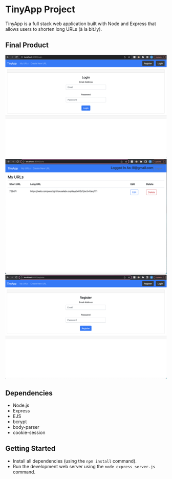 # TinyApp Project

TinyApp is a full stack web application built with Node and Express that allows users to shorten long URLs (à la bit.ly).

## Final Product

!["screenshot of login page"](https://github.com/Anaaag/tinyapp/blob/main/docs/login-page.png?raw=true)
!["screenshot of urls page"](https://github.com/Anaaag/tinyapp/blob/main/docs/myurls-page.png%2020-14-15-850.png?raw=true)
!["screenshot of register page"](https://github.com/Anaaag/tinyapp/blob/main/docs/register-page.png?raw=true)

## Dependencies

- Node.js
- Express
- EJS
- bcrypt
- body-parser
- cookie-session


## Getting Started

- Install all dependencies (using the `npm install` command).
- Run the development web server using the `node express_server.js` command.